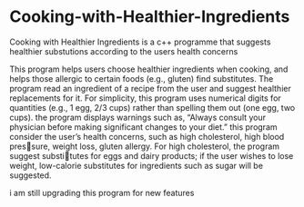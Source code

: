 # Cooking-with-Healthier-Ingredients
Cooking with Healthier Ingredients is a c++ programme that suggests healthier substutions according to the users health concerns


This program helps
users choose healthier ingredients when cooking, and helps those allergic to certain foods (e.g.,
gluten) find substitutes. The program read an ingredient of a recipe from the user and suggest healthier replacements for it. For simplicity, this program uses numerical digits
for quantities (e.g., 1 egg, 2/3 cups) rather than spelling them out (one egg, two cups). the program displays warnings such as, “Always consult your physician before making significant changes to your diet.”
this program consider the user’s health concerns, such as high cholesterol, high blood pressure, weight loss, gluten allergy. For high cholesterol, the program suggest substitutes for eggs and dairy products; if the user wishes to lose weight, low-calorie substitutes for
ingredients such as sugar will be suggested.

i am still upgrading this program for new features
